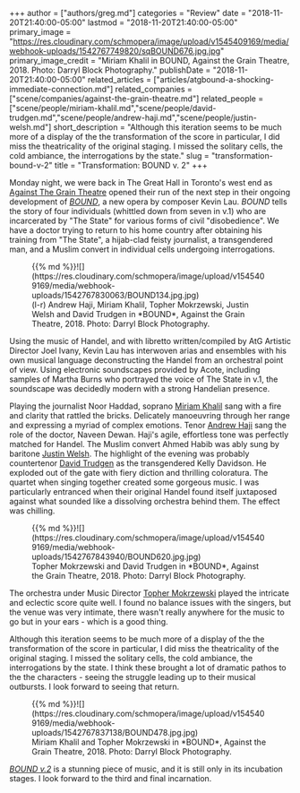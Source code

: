 +++
author = ["authors/greg.md"]
categories = "Review"
date = "2018-11-20T21:40:00-05:00"
lastmod = "2018-11-20T21:40:00-05:00"
primary_image = "https://res.cloudinary.com/schmopera/image/upload/v1545409169/media/webhook-uploads/1542767749820/sqBOUND676.jpg.jpg"
primary_image_credit = "Miriam Khalil in BOUND, Against the Grain Theatre, 2018. Photo: Darryl Block Photography."
publishDate = "2018-11-20T21:40:00-05:00"
related_articles = ["articles/atgbound-a-shocking-immediate-connection.md"]
related_companies = ["scene/companies/against-the-grain-theatre.md"]
related_people = ["scene/people/miriam-khalil.md","scene/people/david-trudgen.md","scene/people/andrew-haji.md","scene/people/justin-welsh.md"]
short_description = "Although this iteration seems to be much more of a display of the the transformation of the score in particular, I did miss the theatricality of the original staging. I missed the solitary cells, the cold ambiance, the interrogations by the state."
slug = "transformation-bound-v-2"
title = "Transformation: BOUND v. 2"
+++

Monday night, we were back in The Great Hall in Toronto's west end as [Against The Grain Theatre](/scene/people/against-the-grain-theatre/) opened their run of the next step in their ongoing development of [*BOUND*](http://againstthegraintheatre.com/bound/), a new opera by composer Kevin Lau. *BOUND* tells the story of four individuals (whittled down from seven in v.1) who are incarcerated by "The State" for various forms of civil "disobedience". We have a doctor trying to return to his home country after obtaining his training from "The State", a hijab-clad feisty journalist, a transgendered man, and a Muslim convert in individual cells undergoing interrogations.

<figure data-type="image">{{% md %}}![](https://res.cloudinary.com/schmopera/image/upload/v1545409169/media/webhook-uploads/1542767830063/BOUND134.jpg.jpg)
<figcaption>(l-r) Andrew Haji, Miriam Khalil, Topher Mokrzewski, Justin Welsh and David Trudgen in *BOUND*, Against the Grain Theatre, 2018. Photo: Darryl Block Photography.</figcaption>
</figure>

Using the music of Handel, and with libretto written/compiled by AtG Artistic Director Joel Ivany, Kevin Lau has interwoven arias and ensembles with his own musical language deconstructing the Handel from an orchestral point of view. Using electronic soundscapes provided by Acote, including samples of Martha Burns who portrayed the voice of The State in v.1, the soundscape was decidedly modern with a strong Handelian presence. 

Playing the journalist Noor Haddad, soprano [Miriam Khalil](/scene/people/miriam-khalil/) sang with a fire and clarity that rattled the bricks. Delicately manoeuvring through her range and expressing a myriad of complex emotions. Tenor [Andrew Haji](/scene/people/andrew-haji/) sang the role of the doctor, Naveen Dewan. Haji's agile, effortless tone was perfectly matched for Handel. The Muslim convert Ahmed Habib was ably sung by baritone [Justin Welsh](/scene/people/justin-welsh/). The highlight of the evening was probably countertenor [David Trudgen](/scene/people/david-trudgen/) as the transgendered Kelly Davidson. He exploded out of the gate with fiery diction and thrilling coloratura. The quartet when singing together created some gorgeous music. I was particularly entranced when their original Handel found itself juxtaposed against what sounded like a dissolving orchestra behind them. The effect was chilling.

<figure data-type="image">{{% md %}}![](https://res.cloudinary.com/schmopera/image/upload/v1545409169/media/webhook-uploads/1542767843940/BOUND620.jpg.jpg)
<figcaption>Topher Mokrzewski and David Trudgen in *BOUND*, Against the Grain Theatre, 2018. Photo: Darryl Block Photography.</figcaption>
</figure>

The orchestra under Music Director [Topher Mokrzewski](/scene/people/christopher-mokrzewski/) played the intricate and eclectic score quite well. I found no balance issues with the singers, but the venue was very intimate, there wasn't really anywhere for the music to go but in your ears - which is a good thing.

Although this iteration seems to be much more of a display of the the transformation of the score in particular, I did miss the theatricality of the original staging. I missed the solitary cells, the cold ambiance, the interrogations by the state. I think these brought a lot of dramatic pathos to the the characters - seeing the struggle leading up to their musical outbursts. I look forward to seeing that return.

<figure data-type="image">{{% md %}}![](https://res.cloudinary.com/schmopera/image/upload/v1545409169/media/webhook-uploads/1542767837138/BOUND478.jpg.jpg)
<figcaption>Miriam Khalil and Topher Mokrzewski in *BOUND*, Against the Grain Theatre, 2018. Photo: Darryl Block Photography.</figcaption>
</figure>

[*BOUND v.2*](http://againstthegraintheatre.com/bound/) is a stunning piece of music, and it is still only in its incubation stages. I look forward to the third and final incarnation.
